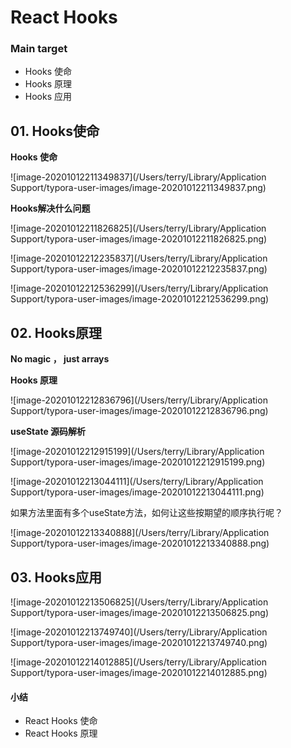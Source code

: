 # React Hooks



### Main target

+ Hooks 使命
+ Hooks 原理
+ Hooks 应用



## 01. Hooks使命

**Hooks 使命**

![image-20201012211349837](/Users/terry/Library/Application Support/typora-user-images/image-20201012211349837.png)

 **Hooks解决什么问题**

![image-20201012211826825](/Users/terry/Library/Application Support/typora-user-images/image-20201012211826825.png)

![image-20201012212235837](/Users/terry/Library/Application Support/typora-user-images/image-20201012212235837.png)

![image-20201012212536299](/Users/terry/Library/Application Support/typora-user-images/image-20201012212536299.png)



## 02. Hooks原理

**No magic ， just arrays**

**Hooks 原理**

 ![image-20201012212836796](/Users/terry/Library/Application Support/typora-user-images/image-20201012212836796.png)



**useState 源码解析**

![image-20201012212915199](/Users/terry/Library/Application Support/typora-user-images/image-20201012212915199.png)

![image-20201012213044111](/Users/terry/Library/Application Support/typora-user-images/image-20201012213044111.png)

如果方法里面有多个useState方法，如何让这些按期望的顺序执行呢？

![image-20201012213340888](/Users/terry/Library/Application Support/typora-user-images/image-20201012213340888.png)



## 03. Hooks应用

![image-20201012213506825](/Users/terry/Library/Application Support/typora-user-images/image-20201012213506825.png)

![image-20201012213749740](/Users/terry/Library/Application Support/typora-user-images/image-20201012213749740.png)

![image-20201012214012885](/Users/terry/Library/Application Support/typora-user-images/image-20201012214012885.png)



#### 小结

+ React Hooks 使命
+ React Hooks 原理

